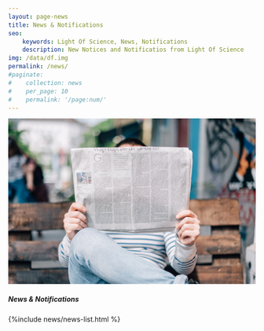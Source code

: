 ```yaml
---
layout: page-news
title: News & Notifications
seo: 
    keywords: Light Of Science, News, Notifications
    description: New Notices and Notificatios from Light Of Science
img: /data/df.img
permalink: /news/
#paginate: 
#    collection: news
#    per_page: 10
#    permalink: '/page:num/'
---
```

<!-- News page style-->
<link rel="stylesheet" href="/assets/css/page-news.css">

<div class="page-banner-wrapper">
    <div class="page-banner-container">
        <div class="page-img-wrapper">
            <img class="page-banner-img" src="/media/reading news paper.jpg" alt="">
        </div>
    </div>
    <h5 class="page-banner-header">News & Notifications</h5>
</div>

<div class="news-content-wrapper">
    <div class="news-content">
        {%include news/news-list.html %}
    </div>
</div>
